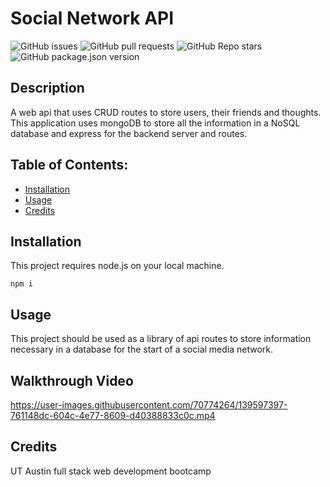 # Social Network API
![GitHub issues](https://img.shields.io/github/issues/ZachYarbrough/social-network-api) ![GitHub pull requests](https://img.shields.io/github/issues-pr/ZachYarbrough/social-network-api) ![GitHub Repo stars](https://img.shields.io/github/stars/ZachYarbrough/social-network-api?style=social) ![GitHub package.json version](https://img.shields.io/github/package-json/v/ZachYarbrough/social-network-api)

## Description
A web api that uses CRUD routes to store users, their friends and thoughts. This application uses mongoDB to store all the information in a NoSQL database and express for the backend server and routes.

## Table of Contents:
* [Installation](#installation)
* [Usage](#usage)
* [Credits](#credits)

## Installation
This project requires node.js on your local machine.
```
npm i
```
## Usage 

This project should be used as a library of api routes to store information necessary in a database for the start of a social media network.

## Walkthrough Video


https://user-images.githubusercontent.com/70774264/139597397-761148dc-604c-4e77-8609-d40388833c0c.mp4


## Credits

UT Austin full stack web development bootcamp
